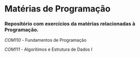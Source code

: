 # Matérias de Programação
### Repositório com exercícios da matérias relacionadas à Programação.

_COM110_ - Fundamentos de Programação

_COM111_ - Algorítimos e Estrutura de Dados I
